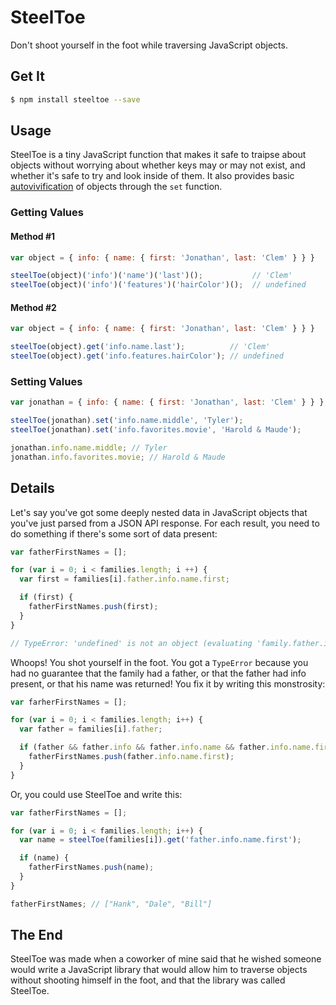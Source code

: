 # SteelToe

Don't shoot yourself in the foot while traversing JavaScript objects.

## Get It

```sh
$ npm install steeltoe --save
```

## Usage

SteelToe is a tiny JavaScript function that makes it safe to traipse about
objects without worrying about whether keys may or may not exist, and whether
it's safe to try and look inside of them. It also provides basic
[autovivification](http://en.wikipedia.org/wiki/Autovivification) of objects
through the `set` function.

### Getting Values

#### Method #1
```javascript
var object = { info: { name: { first: 'Jonathan', last: 'Clem' } } }

steelToe(object)('info')('name')('last')();           // 'Clem'
steelToe(object)('info')('features')('hairColor')();  // undefined
```

#### Method #2
```javascript
var object = { info: { name: { first: 'Jonathan', last: 'Clem' } } }

steelToe(object).get('info.name.last');          // 'Clem'
steelToe(object).get('info.features.hairColor'); // undefined
```

### Setting Values

```javascript
var jonathan = { info: { name: { first: 'Jonathan', last: 'Clem' } } },

steelToe(jonathan).set('info.name.middle', 'Tyler');
steelToe(jonathan).set('info.favorites.movie', 'Harold & Maude');

jonathan.info.name.middle; // Tyler
jonathan.info.favorites.movie; // Harold & Maude
````

## Details

Let's say you've got some deeply nested data in JavaScript objects that you've just parsed from a JSON API response. For each result, you need to do something if there's some sort of data present:

```javascript
var fatherFirstNames = [];

for (var i = 0; i < families.length; i ++) {
  var first = families[i].father.info.name.first;

  if (first) {
    fatherFirstNames.push(first);
  }
}

// TypeError: 'undefined' is not an object (evaluating 'family.father.info.name.first')
```

Whoops! You shot yourself in the foot. You got a `TypeError` because you had no
guarantee that the family had a father, or that the father had info present, or
that his name was returned! You fix it by writing this monstrosity:

```javascript
var farherFirstNames = [];

for (var i = 0; i < families.length; i++) {
  var father = families[i].father;

  if (father && father.info && father.info.name && father.info.name.first) {
    fatherFirstNames.push(father.info.name.first);
  }
}
```

Or, you could use SteelToe and write this:

```javascript
var fatherFirstNames = [];

for (var i = 0; i < families.length; i++) {
  var name = steelToe(families[i]).get('father.info.name.first');

  if (name) {
    fatherFirstNames.push(name);
  }
}

fatherFirstNames; // ["Hank", "Dale", "Bill"]
```

## The End

SteelToe was made when a coworker of mine said that he wished someone would
write a JavaScript library that would allow him to traverse objects without
shooting himself in the foot, and that the library was called SteelToe.
